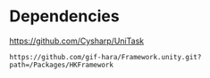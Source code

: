 # Dependencies
https://github.com/Cysharp/UniTask

```
https://github.com/gif-hara/Framework.unity.git?path=/Packages/HKFramework
```
